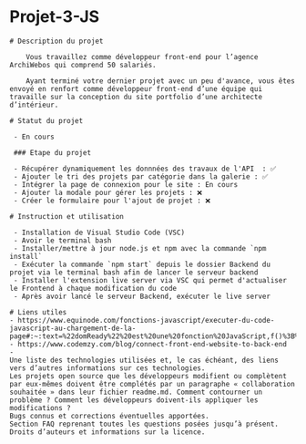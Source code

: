 # Projet-3-JS
    # Description du projet

        Vous travaillez comme développeur front-end pour l’agence ArchiWebos qui comprend 50 salariés. 

        Ayant terminé votre dernier projet avec un peu d'avance, vous êtes envoyé en renfort comme développeur front-end d’une équipe qui travaille sur la conception du site portfolio d’une architecte d’intérieur.

    # Statut du projet
    
     - En cours 
  
     ### Etape du projet 
 
     - Récupérer dynamiquement les donnnées des travaux de l'API  : ✅
     - Ajouter le tri des projets par catégorie dans la galerie : ✅
     - Intégrer la page de connexion pour le site : En cours 
     - Ajouter la modale pour gérer les projets : ❌
     - Créer le formulaire pour l'ajout de projet : ❌

    # Instruction et utilisation

     - Installation de Visual Studio Code (VSC)
     - Avoir le terminal bash
     - Installer/mettre à jour node.js et npm avec la commande `npm install`
     - Exécuter la commande `npm start` depuis le dossier Backend du projet via le terminal bash afin de lancer le serveur backend
     - Installer l'extension live server via VSC qui permet d'actualiser le Frontend à chaque modification du code
     - Après avoir lancé le serveur Backend, exécuter le live server 

    # Liens utiles 
    - https://www.equinode.com/fonctions-javascript/executer-du-code-javascript-au-chargement-de-la-page#:~:text=%22domReady%22%20est%20une%20fonction%20JavaScript,f()%3B%20%7D%20else%20%7B%20document.
    - https://www.codemzy.com/blog/connect-front-end-website-to-back-end
    - 
    Une liste des technologies utilisées et, le cas échéant, des liens vers d’autres informations sur ces technologies.
    Les projets open source que les développeurs modifient ou complètent par eux-mêmes doivent être complétés par un paragraphe « collaboration souhaitée » dans leur fichier readme.md. Comment contourner un problème ? Comment les développeurs doivent-ils appliquer les modifications ?
    Bugs connus et corrections éventuelles apportées.
    Section FAQ reprenant toutes les questions posées jusqu’à présent.
    Droits d’auteurs et informations sur la licence.
